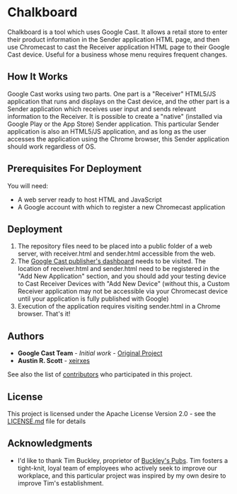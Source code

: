 # Chalkboard

Chalkboard is a tool which uses Google Cast. It allows a retail store to enter their product information in the Sender application HTML page, and then use Chromecast to cast the Receiver application HTML page to their Google Cast device. Useful for a business whose menu requires frequent changes.

## How It Works

Google Cast works using two parts. One part is a "Receiver" HTML5/JS application that runs and displays on the Cast device, and the other part is a Sender application which receives user input and sends relevant information to the Receiver. It is possible to create a "native" (installed via Google Play or the App Store) Sender application. This particular Sender application is also an HTML5/JS application, and as long as the user accesses the application using the Chrome browser, this Sender application should work regardless of OS.

## Prerequisites For Deployment

You will need:  
* A web server ready to host HTML and JavaScript
* A Google account with which to register a new Chromecast application

## Deployment

1. The repository files need to be placed into a public folder of a web server, with receiver.html and sender.html accessible from the web.
2. The [Google Cast publisher's dashboard](https://cast.google.com/publish/) needs to be visited. The location of receiver.html and sender.html need to be registered in the "Add New Application" section, and you should add your testing device to Cast Receiver Devices with "Add New Device" (without this, a Custom Receiver application may not be accessible via your Chromecast device until your application is fully published with Google) 
3. Execution of the application requires visiting sender.html in a Chrome browser. That's it!

## Authors

* **Google Cast Team** - *Initial work* - [Original Project](https://github.com/googlecast/CastHelloText-chrome)
* **Austin R. Scott** - [xeirxes](https://github.com/xeirxes)

See also the list of [contributors](https://github.com/xeirxes/chalkboard/contributors) who participated in this project.

## License

This project is licensed under the Apache License Version 2.0 - see the [LICENSE.md](LICENSE.md) file for details

## Acknowledgments

* I'd like to thank Tim Buckley, proprietor of [Buckley's Pubs](https://www.buckleyspubs.com). Tim fosters a tight-knit, loyal team of employees who actively seek to improve our workplace, and this particular project was inspired by my own desire to improve Tim's establishment.